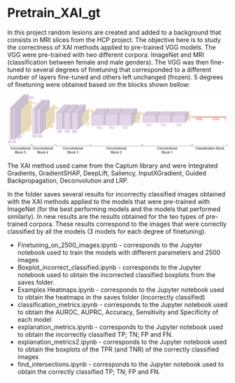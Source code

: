# Pretrain_XAI_gt

In this project random lesions are created and added to a background that consists in MRI slices from the HCP project.
The objective here is to study the correctness of XAI methods applied to pre-trained VGG models. 
The VGG were pre-trained with two different corpora: ImageNet and MRI (classification between female and male genders).
The VGG was then fine-tuned to several degrees of finetuning that corresponded to a different number of layers fine-tuned and others left unchanged (frozen). 5 degrees of finetuning were obtained based on the blocks shown bellow:

![alt text](https://github.com/Marta54/Pretrain_XAI_gt/blob/main/VGG%20architecture.png)

The XAI method used came from the Captum library and were Integrated Gradients, GradientSHAP, DeepLift, Saliency, InputXGradient, Guided Backpropagation, Deconvolution and LRP.

In the folder saves several results for incorrectly classified images obtained with the XAI methods applied to the models that were pre-trained with ImageNet (for the best performing models and the models that performed similarly).
In new results are the results obtained for the teo types of pre-trained corpora. These results correspond to the images that were correctly classified by all the models (3 models for each degree of finetuning).

+ Finetuning_on_2500_images.ipynb - corresponds to the Jupyter notebook used to train the models with different parameters and 2500 images
+ Boxplot_incorrect_classified.ipynb - corresponds to the Jupyter notebook used to obtain the incorrected classified boxplots from the saves folder.
+ Examples Heatmaps.ipynb - corresponds to the Jupyter notebook used to obtain the heatmaps in the saves folder (incorrectly classified)
+ classification_metrics.ipynb - corresponds to the Jupyter notebook used to obtain the AUROC, AUPRC, Accuracy, Sensitivity and Specificity of each model
+ explanation_metrics.ipynb -  corresponds to the Jupyter notebook used to obtain the incorrectly classified TP; TN; FP and FN.
+ explanation_metrics2.ipynb -  corresponds to the Jupyter notebook used to obtain the boxplots of the TPR (and TNR) of the correctly classified images
+ find_intersections.ipynb -  corresponds to the Jupyter notebook used to obtain the correctly classified TP; TN; FP and FN.
